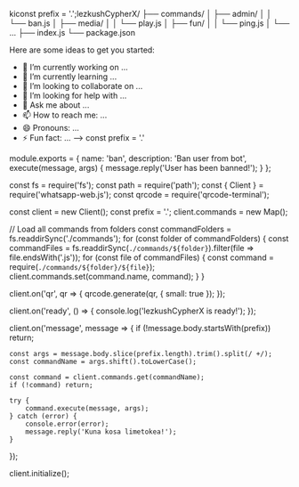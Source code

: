 kiconst prefix = '.';lezkushCypherX/
├── commands/
│   ├── admin/
│   │   └── ban.js
│   ├── media/
│   │   └── play.js
│   ├── fun/
│   │   └── ping.js
│   └── ...
├── index.js
└── package.json







Here are some ideas to get you started:

- 🔭 I’m currently working on ...
- 🌱 I’m currently learning ...
- 👯 I’m looking to collaborate on ...
- 🤔 I’m looking for help with ...
- 💬 Ask me about ...
- 📫 How to reach me: ...
- 😄 Pronouns: ...
- ⚡ Fun fact: ...
-->
const prefix = '.'



module.exports = {
    name: 'ban',
    description: 'Ban user from bot',
    execute(message, args) {
        message.reply('User has been banned!');
    }
};



const fs = require('fs');
const path = require('path');
const { Client } = require('whatsapp-web.js');
const qrcode = require('qrcode-terminal');

const client = new Client();
const prefix = '.';
client.commands = new Map();

// Load all commands from folders
const commandFolders = fs.readdirSync('./commands');
for (const folder of commandFolders) {
    const commandFiles = fs.readdirSync(`./commands/${folder}`).filter(file => file.endsWith('.js'));
    for (const file of commandFiles) {
        const command = require(`./commands/${folder}/${file}`);
        client.commands.set(command.name, command);
    }
}

client.on('qr', qr => {
    qrcode.generate(qr, { small: true });
});

client.on('ready', () => {
    console.log('lezkushCypherX is ready!');
});

client.on('message', message => {
    if (!message.body.startsWith(prefix)) return;

    const args = message.body.slice(prefix.length).trim().split(/ +/);
    const commandName = args.shift().toLowerCase();

    const command = client.commands.get(commandName);
    if (!command) return;

    try {
        command.execute(message, args);
    } catch (error) {
        console.error(error);
        message.reply('Kuna kosa limetokea!');
    }
});

client.initialize();


